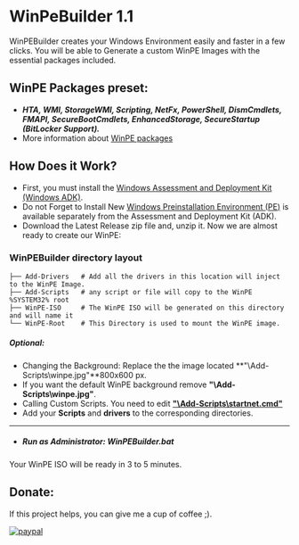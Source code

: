 # WinPeBuilder 1.1
WinPEBuilder creates your Windows Environment easily and faster in a few clicks. You will be able to Generate a custom WinPE Images with the essential packages included.
## WinPE Packages preset:
- ***HTA, WMI, StorageWMI, Scripting, NetFx, PowerShell, DismCmdlets, FMAPI, SecureBootCmdlets, EnhancedStorage, SecureStartup (BitLocker Support).***
- More information about [WinPE packages](https://docs.microsoft.com/en-us/windows-hardware/manufacture/desktop/winpe-add-packages--optional-components-reference#winpe-optional-components-- "WinPE packages")
## How Does it Work?
- First, you must install the [Windows Assessment and Deployment Kit (Windows ADK)](https://docs.microsoft.com/en-us/windows-hardware/get-started/adk-install "Windows Assessment and Deployment Kit (Windows ADK)").
- Do not Forget to Install New [Windows Preinstallation Environment (PE)](https://docs.microsoft.com/en-us/windows-hardware/get-started/adk-install#other-adk-downloads "Windows Preinstallation Environment (PE)") is available separately from the Assessment and Deployment Kit (ADK).
- Download the Latest Release zip file and, unzip it.
Now we are almost ready to create our WinPE:
### WinPEBuilder directory layout
    ├── Add-Drivers   # Add all the drivers in this location will inject to the WinPE Image.
    ├── Add-Scripts   # any script or file will copy to the WinPE %SYSTEM32% root 
    ├── WinPE-ISO     # The WinPE ISO will be generated on this directory and will name it 
    └── WinPE-Root    # This Directory is used to mount the WinPE image.
##### Optional:
- Changing the Background: Replace the the image located **"\Add-Scripts\winpe.jpg"**800x600 px. 
- If you want the default WinPE background remove **"\Add-Scripts\winpe.jpg"**.
- Calling Custom Scripts. You need to edit **["\Add-Scripts\startnet.cmd"](\Add-Scripts\startnet.cmd")**
- Add your **Scripts** and **drivers** to the corresponding directories.
------------
- ##### Run as Administrator: WinPEBuilder.bat
Your WinPE ISO will be ready in 3 to 5 minutes.


## Donate:
If this project helps, you can give me a cup of coffee ;).

[![paypal](https://www.paypalobjects.com/en_US/i/btn/btn_donateCC_LG.gif)](https://www.paypal.com/cgi-bin/webscr?cmd=_s-xclick&hosted_button_id=5NWDHDEXV9582&source=url)
